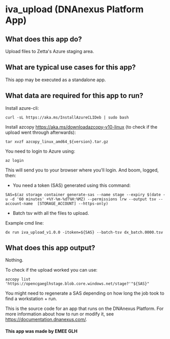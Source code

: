 <!-- dx-header -->
# iva_upload (DNAnexus Platform App)

## What does this app do?
Upload files to Zetta's Azure staging area.

## What are typical use cases for this app?
This app may be executed as a standalone app.

## What data are required for this app to run?
Install azure-cli:
```
curl -sL https://aka.ms/InstallAzureCLIDeb | sudo bash
```
Install azcopy https://aka.ms/downloadazcopy-v10-linux (to check if the upload went through afterwards):
```
tar xvzf azcopy_linux_amd64_${version}.tar.gz
```

You need to login to Azure using:
```
az login
```
This will send you to your browser where you'll login. And boom, logged, then:
- You need a token (SAS) generated using this command:
```
SAS=$(az storage container generate-sas --name stage --expiry $(date -u -d '60 minutes' +%Y-%m-%dT%H:%MZ) --permissions lrw --output tsv --account-name  [STORAGE_ACCOUNT] --https-only)
```
- Batch tsv with all the files to upload.

Example cmd line:
```
dx run iva_upload_v1.0.0 -itoken=${SAS} --batch-tsv dx_batch.0000.tsv
```

## What does this app output?
Nothing.

To check if the upload worked you can use:
```
azcopy list 'https://opencgaeglhstage.blob.core.windows.net/stage?'"${SAS}"
```
You might need to regenerate a SAS depending on how long the job took to find a workstation + run.

This is the source code for an app that runs on the DNAnexus Platform.
For more information about how to run or modify it, see
https://documentation.dnanexus.com/.

#### This app was made by EMEE GLH